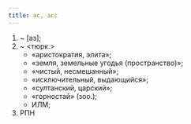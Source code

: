 ```yaml
---
title: ас, асс
---
```


1. ~ [аз];
2. ~ <тюрк.>
    * «аристократия, элита»;
    * «земля, земельные угодья (пространство)»;
    * «чистый, несмешанный»;
    * «исключительный, выдающийся»;
    * «султанский, царский»;
    * «горностай» (зоо.);
    * ИЛМ;
3. РПН
